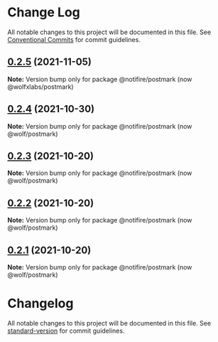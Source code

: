 # Change Log

All notable changes to this project will be documented in this file.
See [Conventional Commits](https://conventionalcommits.org) for commit guidelines.

## [0.2.5](https://github.com/wolfhq/postmark/compare/v0.2.4...v0.2.5) (2021-11-05)

**Note:** Version bump only for package @notifire/postmark (now @wolfxlabs/postmark)





## [0.2.4](https://github.com/wolfhq/postmark/compare/v0.2.3...v0.2.4) (2021-10-30)

**Note:** Version bump only for package @notifire/postmark (now @wolf/postmark)





## [0.2.3](https://github.com/wolfhq/postmark/compare/v0.2.2...v0.2.3) (2021-10-20)

**Note:** Version bump only for package @notifire/postmark (now @wolf/postmark)





## [0.2.2](https://github.com/wolfhq/postmark/compare/v0.1.4...v0.2.2) (2021-10-20)

**Note:** Version bump only for package @notifire/postmark (now @wolf/postmark)





## [0.2.1](https://github.com/wolfhq/postmark/compare/v0.1.4...v0.2.1) (2021-10-20)

**Note:** Version bump only for package @notifire/postmark (now @wolf/postmark)





# Changelog

All notable changes to this project will be documented in this file. See [standard-version](https://github.com/conventional-changelog/standard-version) for commit guidelines.
